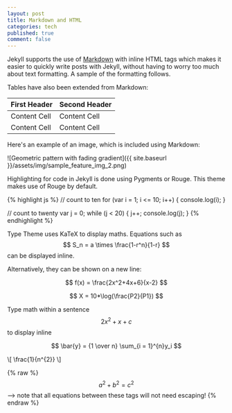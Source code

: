 ```yaml
---
layout: post
title: Markdown and HTML
categories: tech
published: true
comment: false
---
```


Jekyll supports the use of [Markdown](http://daringfireball.net/projects/markdown/syntax) with inline HTML tags which makes it easier to quickly write posts with Jekyll, without having to worry too much about text formatting. A sample of the formatting follows.

Tables have also been extended from Markdown:

First Header  | Second Header
------------- | -------------
Content Cell  | Content Cell
Content Cell  | Content Cell

Here's an example of an image, which is included using Markdown:

![Geometric pattern with fading gradient]({{ site.baseurl }}/assets/img/sample_feature_img_2.png)

Highlighting for code in Jekyll is done using Pygments or Rouge. This theme makes use of Rouge by default.

{% highlight js %}
// count to ten
for (var i = 1; i <= 10; i++) {
    console.log(i);
}

// count to twenty
var j = 0;
while (j < 20) {
    j++;
    console.log(j);
}
{% endhighlight %}

Type Theme uses KaTeX to display maths. Equations such as $$ S_n = a \times \frac{1-r^n}{1-r} $$ can be displayed inline.

Alternatively, they can be shown on a new line:

$$ f(x) = \frac{2x^2+4x+6}{x-2} $$
  
$$
  X = 10*\log(\frac{P2}{P1})
$$

Type math within a sentence $$2x^2 + x + c$$ to display inline  

$$
  \bar{y} = {1 \over n} \sum_{i = 1}^{n}y_i
$$

\\[ \frac{1}{n^{2}} \\]

 {% raw %}
  $$a^2 + b^2 = c^2$$ --> note that all equations between these tags will not need escaping! 
 {% endraw %}
